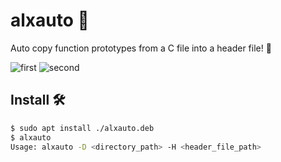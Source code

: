 # alxauto 🚀

Auto copy function prototypes from a C file into a header file! 🎉

![first](https://github.com/be-great/alxauto/assets/78013422/38040117-d3f9-4c75-90a4-dd8e3caed840)
![second](https://github.com/be-great/alxauto/assets/78013422/20ec69a3-1e2f-48b5-b6b6-9f4efdb262e4)

## Install 🛠️

```bash
$ sudo apt install ./alxauto.deb
$ alxauto
Usage: alxauto -D <directory_path> -H <header_file_path>
